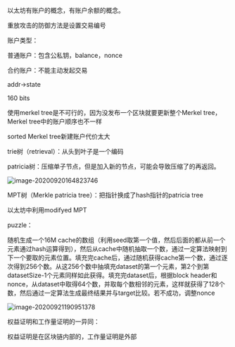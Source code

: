 以太坊有账户的概念，有账户余额的概念。



重放攻击的防御方法是设置交易编号



账户类型：

普通账户：包含公私钥，balance，nonce

合约账户：不能主动发起交易



addr->state

160 bits 

使用merkel tree是不可行的，因为没发布一个区块就要更新整个Merkel tree， Merkel tree中的账户顺序也不一样



sorted Merkel tree新建账户代价太大

trie树（retrieval）：从头到叶子是一个编码

patricia树：压缩单子节点，但是加入新的节点，可能会导致压缩了的再返回。

![image-20200920164823746](E:%5CGithubProjs%5CMyPictures%5Cimage-20200920164823746.png)

MPT树（Merkle patricia tree）：把指针换成了hash指针的patricia tree



以太坊中利用modifyed MPT





puzzle：

随机生成一个16M cache的数组（利用seed取第一个值，然后后面的都从前一个元素通过hash运算得到），然后从cache中随机抽取一个数，通过一定算法映射到下一个要取的元素位置。填充完cache后，通过随机获得cache第一个数，通过逐次得到256个数。从这256个数中抽填充dataset的第一个元素，第2个到第datasetSize-1个元素同样如此获得。填充完dataset后，根据block header和nonce，从dataset中取得64个数，并取每个数相邻的元素，这样就获得了128个数，然后通过一定算法生成最终结果并与target比较。若不成功，调整nonce

![image-20200921190951378](E:%5CGithubProjs%5CMyPictures%5Cimage-20200921190951378.png)

权益证明和工作量证明的一异同：

权益证明是在区块链内部的，工作量证明是外部